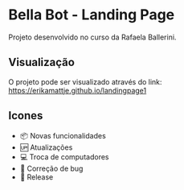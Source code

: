 # Bella Bot - Landing Page

Projeto desenvolvido no curso da Rafaela Ballerini.

## Visualização

O projeto pode ser visualizado através do link: https://erikamattje.github.io/landingpage1

## Icones

- :package: Novas funcionalidades <br>
- :up: Atualizações <br>
- :computer: Troca de computadores <br>
- :bug: Correção de bug <br>
- :checkered_flag: Release <br>

